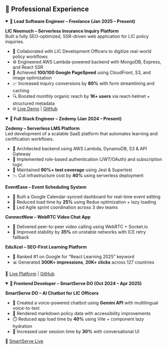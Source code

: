 ## 💼 Professional Experience

<details open>
<summary><strong>🔹 Lead Software Engineer – Freelance (Jan 2025 – Present)</strong></summary>

**LIC Neemuch – Serverless Insurance Inquiry Platform**  
Built a fully SEO-optimized, SSR-driven web application for LIC policy inquiries.

- 🧩 Collaborated with LIC Development Officers to digitize real-world policy workflows
- ⚙️ Engineered AWS Lambda-powered backend with MongoDB, Express, and React SSR
- 🚀 Achieved **100/100 Google PageSpeed** using CloudFront, S3, and image optimization
- 📈 Increased inquiry conversions by **80%** with form streamlining and caching
- 🔍 Boosted monthly organic reach by **1K+ users** via react-helmet + structured metadata
- 🌐 [Live Demo](https://licneemuch.space) | [GitHub](https://github.com/hello-developer-sanjay/LicNeemuch)

</details>

<details open>
<summary><strong>🔹 Full Stack Engineer – Zedemy (Jan 2024 – Present)</strong></summary>

**Zedemy – Serverless LMS Platform**  
Led development of a scalable SaaS platform that automates learning and certification workflows.

- 🔧 Architected backend using AWS Lambda, DynamoDB, S3 & API Gateway
- 🔐 Implemented role-based authentication (JWT/OAuth) and subscription logic
- 🧪 Maintained **90%+ test coverage** using Jest & Supertest
- 📉 Cut infrastructure cost by **40%** using serverless deployment

**EventEase – Event Scheduling System**  
- 📆 Built a Google Calendar-synced dashboard for real-time event editing
- 🚦 Reduced load time by **25%** using Redux optimization + lazy loading
- 🤝 Led Agile sprint coordination across 3 dev teams

**ConnectNow – WebRTC Video Chat App**  
- 🎥 Delivered peer-to-peer video calling using WebRTC + Socket.io
- 📶 Improved stability by **35%** on unstable networks with ICE retry fallback

**EduXcel – SEO-First Learning Platform**  
- 📢 Ranked #1 on Google for “React Learning 2025” keyword
- 📊 Generated **300K+ impressions**, **20K+ clicks** across 127 countries

🔗 [Live Platform](https://zedemy.vercel.app) | [GitHub](https://github.com/hello-developer-sanjay/Zedemy)

</details>

<details open>
<summary><strong>🔹 Frontend Developer – SmartServe DO (Oct 2024 – Apr 2025)</strong></summary>

**SmartServe DO – AI Chatbot for LIC Officers**

- 🤖 Created a voice-powered chatbot using **Gemini API** with multilingual voice-to-text
- 📄 Rendered markdown policy data with accessibility improvements
- ⏱️ Reduced app load time by **40%** using Vite + component lazy hydration
- 🧭 Increased user session time by **30%** with conversational UI

🔗 [SmartServe Live](https://smartserve-do.vercel.app)

</details>
